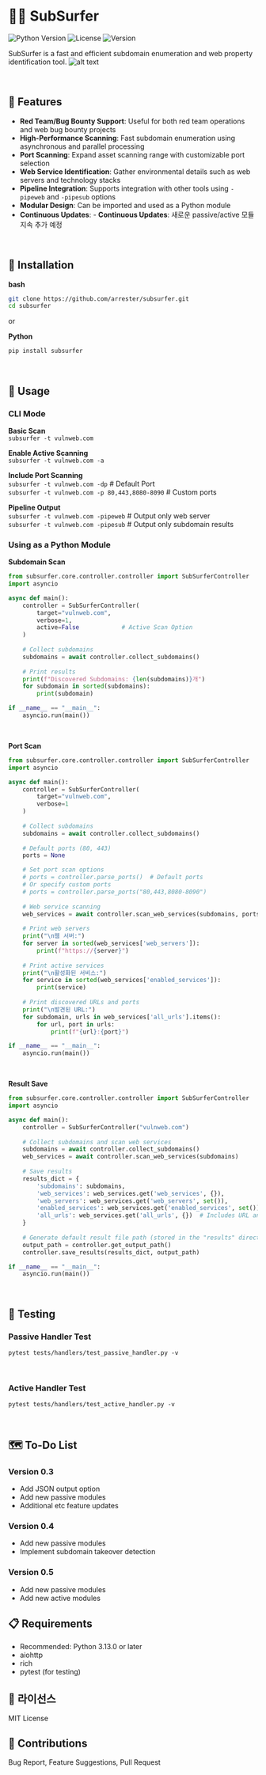 # 🏄‍♂️ SubSurfer

![Python Version](https://img.shields.io/badge/python-3.13%2B-blue)
![License](https://img.shields.io/badge/license-MIT-green)
![Version](https://img.shields.io/badge/version-0.2-orange)

SubSurfer is a fast and efficient subdomain enumeration and web property identification tool.
![alt text](image.png)

<br>

## 🌟 Features
- **Red Team/Bug Bounty Support**: Useful for both red team operations and web bug bounty projects
- **High-Performance Scanning**: Fast subdomain enumeration using asynchronous and parallel processing
- **Port Scanning**: Expand asset scanning range with customizable port selection
- **Web Service Identification**: Gather environmental details such as web servers and technology stacks
- **Pipeline Integration**: Supports integration with other tools using `-pipeweb` and `-pipesub` options
- **Modular Design**: Can be imported and used as a Python module
- **Continuous Updates**: - **Continuous Updates**: 새로운 passive/active 모듈 지속 추가 예정

<br>

## 🚀 Installation
<b>bash</b>
```bash
git clone https://github.com/arrester/subsurfer.git
cd subsurfer
```

or <br>

<b>Python</b>
```bash
pip install subsurfer
```

<br>

## 📖 Usage
### CLI Mode
<b>Basic Scan</b><br>
`subsurfer -t vulnweb.com`

<b>Enable Active Scanning</b><br>
`subsurfer -t vulnweb.com -a`

<b>Include Port Scanning</b><br>
`subsurfer -t vulnweb.com -dp` # Default Port <br>
`subsurfer -t vulnweb.com -p 80,443,8080-8090` # Custom ports

<b>Pipeline Output</b><br>
`subsurfer -t vulnweb.com -pipeweb` # Output only web server <br>
`subsurfer -t vulnweb.com -pipesub` # Output only subdomain results

### Using as a Python Module
<b>Subdomain Scan</b><br>
```python
from subsurfer.core.controller.controller import SubSurferController
import asyncio

async def main():
    controller = SubSurferController(
        target="vulnweb.com",
        verbose=1,
        active=False            # Active Scan Option
    )
    
    # Collect subdomains
    subdomains = await controller.collect_subdomains()
    
    # Print results
    print(f"Discovered Subdomains: {len(subdomains)}개")
    for subdomain in sorted(subdomains):
        print(subdomain)

if __name__ == "__main__":
    asyncio.run(main())
```

<br>

<b>Port Scan</b><br>
```python
from subsurfer.core.controller.controller import SubSurferController
import asyncio

async def main():
    controller = SubSurferController(
        target="vulnweb.com",
        verbose=1
    )
    
    # Collect subdomains
    subdomains = await controller.collect_subdomains()
    
    # Default ports (80, 443)
    ports = None

    # Set port scan options
    # ports = controller.parse_ports()  # Default ports
    # Or specify custom ports
    # ports = controller.parse_ports("80,443,8080-8090")
    
    # Web service scanning
    web_services = await controller.scan_web_services(subdomains, ports)
    
    # Print web servers
    print("\n웹 서버:")
    for server in sorted(web_services['web_servers']):
        print(f"https://{server}")
    
    # Print active services
    print("\n활성화된 서비스:")
    for service in sorted(web_services['enabled_services']):
        print(service)
        
    # Print discovered URLs and ports
    print("\n발견된 URL:")
    for subdomain, urls in web_services['all_urls'].items():
        for url, port in urls:
            print(f"{url}:{port}")

if __name__ == "__main__":
    asyncio.run(main())
```

<br>

<b>Result Save</b><br>
```python
from subsurfer.core.controller.controller import SubSurferController
import asyncio

async def main():
    controller = SubSurferController("vulnweb.com")
    
    # Collect subdomains and scan web services
    subdomains = await controller.collect_subdomains()
    web_services = await controller.scan_web_services(subdomains)
    
    # Save results
    results_dict = {
        'subdomains': subdomains,
        'web_services': web_services.get('web_services', {}),
        'web_servers': web_services.get('web_servers', set()),
        'enabled_services': web_services.get('enabled_services', set()),
        'all_urls': web_services.get('all_urls', {})  # Includes URL and port information
    }
    
    # Generate default result file path (stored in the "results" directory)
    output_path = controller.get_output_path()
    controller.save_results(results_dict, output_path)

if __name__ == "__main__":
    asyncio.run(main())
```

<br>

## 🧪 Testing
### Passive Handler Test
`pytest tests/handlers/test_passive_handler.py -v`

<br>

### Active Handler Test
`pytest tests/handlers/test_active_handler.py -v`

<br>

## 🗺️ To-Do List
### Version 0.3
- Add JSON output option
- Add new passive modules
- Additional etc feature updates

### Version 0.4
- Add new passive modules
- Implement subdomain takeover detection

### Version 0.5
- Add new passive modules
- Add new active modules

## 📋 Requirements
- Recommended: Python 3.13.0 or later
- aiohttp
- rich
- pytest (for testing)

## 📝 라이선스
MIT License

## 🤝 Contributions
Bug Report, Feature Suggestions, Pull Request